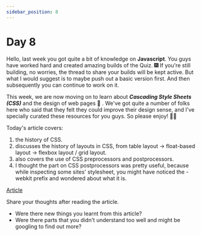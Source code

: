 ```yaml
---
sidebar_position: 8
---
```


# Day 8

Hello, last week you got quite a bit of knowledge on **Javascript**. You guys have worked hard and created amazing builds of the Quiz. 🎆  If you're still building, no worries, the thread to share your builds will be kept active. But what I would suggest is to maybe push out a basic version first. And then subsequently you can continue to work on it. 

This week, we are now moving on to learn about ***Cascading Style Sheets (CSS)*** and the design of web pages 🎨 . We've got quite a number of folks here who said that they felt they could improve their design sense, and I've specially curated these resources for you guys. So please enjoy! 🧑‍🎨 

Today's article covers:
 1. the history of CSS.
 2. discusses the history of layouts in CSS, from table layout -> float-based layout -> flexbox layout / grid layout.
 3. also covers the use of CSS preprocessors and postprocessors. 
 4. I thought the part on CSS postprocessors was pretty useful, because while inspecting some sites' stylesheet, you might have noticed the -webkit prefix and wondered about what it is. 

[Article](https://bit.ly/css-explained)

Share your thoughts after reading the article. 
- Were there new things you learnt from this article? 
- Were there parts that you didn't understand too well and might be googling to find out more?